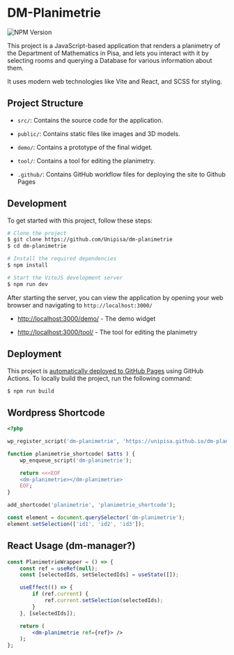 # DM-Planimetrie

![NPM Version](https://img.shields.io/npm/v/dm-planimetrie)

This project is a JavaScript-based application that renders a planimetry of the
Department of Mathematics in Pisa, and lets you interact with it by selecting
rooms and querying a Database for various information about them.

It uses modern web technologies like Vite and React, and SCSS for styling.

## Project Structure

-   `src/`: Contains the source code for the application.

-   `public/`: Contains static files like images and 3D models.

-   `demo/`: Contains a prototype of the final widget.

-   `tool/`: Contains a tool for editing the planimetry.

-   `.github/`: Contains GitHub workflow files for deploying the site to Github Pages

## Development

To get started with this project, follow these steps:

```bash
# Clone the project
$ git clone https://github.com/Unipisa/dm-planimetrie
$ cd dm-planimetrie

# Install the required dependencies
$ npm install

# Start the ViteJS development server
$ npm run dev
```

After starting the server, you can view the application by opening your web browser and navigating to `http://localhost:3000/`

- [http://localhost:3000/demo/](http://localhost:3000/demo/) - The demo widget

- [http://localhost:3000/tool/](http://localhost:3000/tool/) - The tool for editing the planimetry

## Deployment

This project is [automatically deployed to GitHub Pages]() using GitHub Actions. To locally build the project, run the following command:

```bash
$ npm run build
```

## Wordpress Shortcode

```php
<?php

wp_register_script('dm-planimetrie', 'https://unipisa.github.io/dm-planimetrie/lib/dm-planimetrie-element.iife.js');

function planimetrie_shortcode( $atts ) {
    wp_enqueue_script('dm-planimetrie');

    return <<<EOF
    <dm-planimetrie></dm-planimetrie>
    EOF;
}

add_shortcode('planimetrie', 'planimetrie_shortcode');
```

```js
const element = document.querySelector('dm-planimetrie');
element.setSelection(['id1', 'id2', 'id3']);
```

## React Usage (dm-manager?)

```jsx
const PlanimetrieWrapper = () => {
    const ref = useRef(null);
    const [selectedIds, setSelectedIds] = useState([]);

    useEffect(() => {
        if (ref.current) {
            ref.current.setSelection(selectedIds);
        }
    }, [selectedIds]);

    return (
        <dm-planimetrie ref={ref}> />
    );
};

```